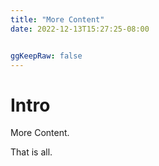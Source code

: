 ```yaml
---
title: "More Content"
date: 2022-12-13T15:27:25-08:00


ggKeepRaw: false
---
```


# Intro

More Content.

That is all.

